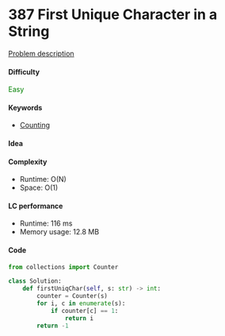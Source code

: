 387 First Unique Character in a String
=======================
[Problem description](https://leetcode.com/problems/first-unique-character-in-a-string/)

#### Difficulty
<span style="color:green">Easy</span>

#### Keywords
- [Counting](../categories/counting.md)

#### Idea


#### Complexity
- Runtime: O(N) 
- Space: O(1)

#### LC performance
- Runtime: 116 ms
- Memory usage: 12.8 MB

#### Code
```python
from collections import Counter

class Solution:
    def firstUniqChar(self, s: str) -> int:
        counter = Counter(s)
        for i, c in enumerate(s):
            if counter[c] == 1:
                return i
        return -1
```
